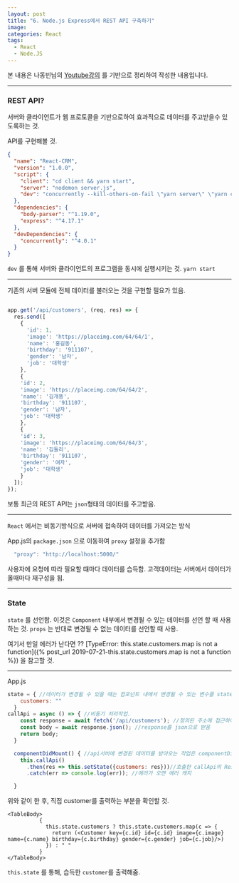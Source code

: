 ```yaml
---
layout: post
title: "6. Node.js Express에서 REST API 구축하기"
image:
categories: React
tags:
  - React
  - Node.JS
---
```


본 내용은 나동빈님의 [Youtube강의](https://www.youtube.com/playlist?list=PLRx0vPvlEmdD1pSqKZiTihy5rplxecNpz) 를 기반으로 정리하여 작성한 내용입니다.

---

### REST API?

서버와 클라이언트가 웹 프로토콜을 기반으로하여 효과적으로 데이터를 주고받을수 있도록하는 것.

API를 구현해볼 것.
```json
{
  "name": "React-CRM",
  "version": "1.0.0",
  "script": {
    "client": "cd client && yarn start",
    "server": "nodemon server.js",
    "dev": "concurrently --kill-others-on-fail \"yarn server\" \"yarn client\""
  },
  "dependencies": {
    "body-parser": "^1.19.0",
    "express": "^4.17.1"
  },
  "devDependencies": {
    "concurrently": "^4.0.1"
  }
}
```
`dev` 를 통해 서버와 클라이언트의 프로그램을 동시에 실행시키는 것.
`yarn start`

- - - -

기존의 서버 모듈에 전체 데이터를 불러오는 것을 구현할 필요가 있음.

```javascript

app.get('/api/customers', (req, res) => {
  res.send([
    {
      'id': 1,
      'image': 'https://placeimg.com/64/64/1',
      'name': '홍길동',
      'birthday': '911107',
      'gender': '남자',
      'job': '대학생'
    },
    {
    'id': 2,
    'image': 'https://placeimg.com/64/64/2',
    'name': '김개똥',
    'birthday': '911107',
    'gender': '남자',
    'job': '대학생'
    },
    {
    'id': 3,
    'image': 'https://placeimg.com/64/64/3',
    'name': '김둘리',
    'birthday': '911107',
    'gender': '여자',
    'job': '대학생'
    }
  ]);
});

```

보통 최근의 REST API는 `json`형태의 데이터를 주고받음.

- - - -
`React` 에서는 비동기방식으로 서버에 접속하여 데이터를 가져오는 방식

App.js의 `package.json` 으로 이동하여 `proxy` 설정을 추가함
```javascript
  "proxy": "http://localhost:5000/"

```

사용자에 요청에 따라 필요할 떄마다 데이터를 습득함.
고객데이터는 서버에서 데이터가 올때마다 재구성을 됨.
- - - -
### State

`state` 를 선언함.
이것은 `Component` 내부에서 변경될 수 있는 데이터를 선언 할 때 사용하는 것.
`props` 는 반대로 변경될 수 없는 데이터를 선언할 때 사용.

여기서 만일 에러가 난다면 ?? [TypeError: this.state.customers.map is not a function]({%  post_url 2019-07-21-this.state.customers.map is not a function %}) 을 참고할 것.

- - - -
App.js

```javascript
state = { //데이터가 변경될 수 있을 때는 컴포넌트 내에서 변경될 수 있는 변수를 state로 선언함.
    customers: ""
  }
callApi = async () => { //비동기 처리작업.
    const response = await fetch('/api/customers'); //정의된 주소에 접근하여
    const body = await response.json(); //response를 json으로 받음
    return body;
  }

  componentDidMount() { //api서버에 변경된 데이터를 받아오는 작업은 componentDidMount. 모든 컴포넌트가 준비가 되었을 때.
    this.callApi()
      .then(res => this.setState({customers: res}))//호출한 callApi의 Response를 customer에 셋팅해주는 것.
      .catch(err => console.log(err)); //에러가 오면 에러 캐치

  }

```

위와 같이 한 후, 직접 customer를 출력하는 부분을 확인할 것.
```react
<TableBody>
          {
            this.state.customers ? this.state.customers.map(c => {
              return (<Customer key={c.id} id={c.id} image={c.image} name={c.name} birthday={c.birthday} gender={c.gender} job={c.job}/>)
            }) : " "
          }
</TableBody>
```
`this.state` 를 통해, 습득한 `customer`를 출력해줌.


